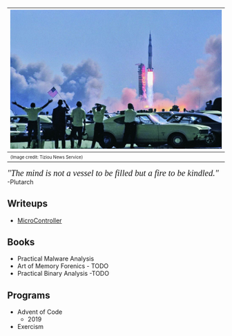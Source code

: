 | ![](a11.jpg) |
|:--|
| <span style="font-size: 10px;">(Image credit: Tiziou News Service)</span> |

*<span style="font-family: Baskerville; font-size: 20px;">"The mind is not a vessel to be filled but a fire to be kindled."</span>*  
-Plutarch

## Writeups
* [MicroController](/MicroController)

## Books
* Practical Malware Analysis
* Art of Memory Forenics - TODO
* Practical Binary Analysis -TODO

## Programs
* Advent of Code
  * 2019
* Exercism
